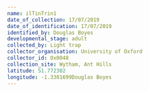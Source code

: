```yaml
---
name: ilTinTrin1
date_of_collection: 17/07/2019
date_of_identification: 17/07/2019
identified_by: Douglas Boyes
developmental_stage: adult
collected_by: Light trap
collector_organisation: University of Oxford
collector_id: Ox0048
collection_site: Wytham, Ant Hills
latitude: 51.772302
longitude: -1.3381699Douglas Boyes
---
```

